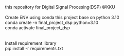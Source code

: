 this repository for Digital Signal Procesing(DSP) @KKU
<br><br>
Create ENV using conda this project base on python 3.10<br>
    conda create -n final_project_dsp python=3.10<br>
    conda activate final_project_dsp<br>
<br><br>
Install requirement library<br>
    pip install -r requirements.txt